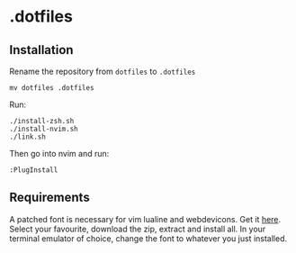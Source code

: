 # .dotfiles

## Installation

Rename the repository from `dotfiles` to `.dotfiles`
```
mv dotfiles .dotfiles
```

Run:
```
./install-zsh.sh
./install-nvim.sh
./link.sh
```
Then go into nvim and run:
```
:PlugInstall
```

## Requirements

A patched font is necessary for vim lualine and webdevicons. Get it [here](https://www.nerdfonts.com/).
Select your favourite, download the zip, extract and install all.
In your terminal emulator of choice, change the font to whatever you just installed.


